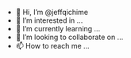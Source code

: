 - 👋 Hi, I’m @jeffqichime
- 👀 I’m interested in ...
- 🌱 I’m currently learning ...
- 💞️ I’m looking to collaborate on ...
- 📫 How to reach me ...

<!---
jeffqichime/jeffqichime is a ✨ special ✨ repository because its `README.md` (this file) appears on your GitHub profile.
You can click the Preview link to take a look at your changes.
--->
